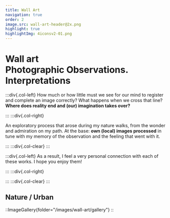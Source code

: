 ```yaml
---
title: Wall Art
navigation: true
order: 2
image.src: wall-art-header@2x.png
highlight: true
highlightImg: 4iconsv2-01.png
---
```


# Wall art<br>Photographic Observations. Interpretations

:::div{.col-left}
How much or how little must we see for our mind to register and complete an image correctly? What happens when we cross that line? **Where does reality end and (our) imagination takes over?**

:::
:::div{.col-right}

An exploratory process that arose during my nature walks, from the wonder and admiration on my path. At the base: **own (local) images processed** in tune with my memory of the observation and the feeling that went with it. 

:::
:::div{.col-clear}
:::

:::div{.col-left}
As a result, I feel a very personal connection with each of these works. I hope you enjoy them!

:::
:::div{.col-right}



:::
:::div{.col-clear}
:::

## Nature / Urban 

::ImageGallery{folder="/images/wall-art/gallery"}
::